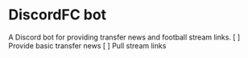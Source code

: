 # DiscordFC bot

A Discord bot for providing transfer news and football stream links.
[ ] Provide basic transfer news
[ ] Pull stream links
